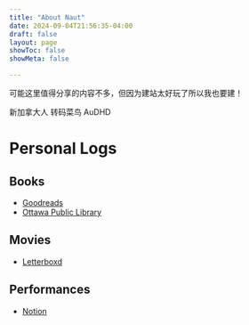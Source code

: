 ```yaml
---
title: "About Naut"
date: 2024-09-04T21:56:35-04:00
draft: false
layout: page
showToc: false
showMeta: false

---
```


可能这里值得分享的内容不多，但因为建站太好玩了所以我也要建！

新加拿大人
转码菜鸟
AuDHD


# Personal Logs
## Books
* [Goodreads](https://www.goodreads.com/user/show/25512824-nautile)
* [Ottawa Public Library](https://ottawa.bibliocommons.com/user_profile/2489588839)
## Movies
* [Letterboxd](https://letterboxd.com/Allonautilus/)
## Performances
* [Notion](https://emerald-radiator-b54.notion.site/5f65aecf7a71415aa51ff7878a3c67c2?v=331bea56cd5242cf812fe35f6d0480b8&pvs=4)
